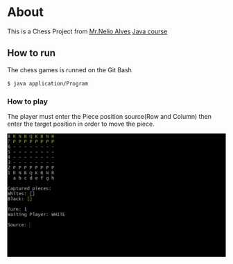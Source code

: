 # About
This is a Chess Project from [Mr.Nelio Alves](https://github.com/acenelio) [Java course](https://www.udemy.com/course/java-curso-completo/)
## How to run
The chess games is runned on the Git Bash
```bash
$ java application/Program
```
### How to play
The player must enter the Piece position source(Row and Column) then enter the target position in order to move the piece.

![](images/ezgif.com-gif-maker.gif)
